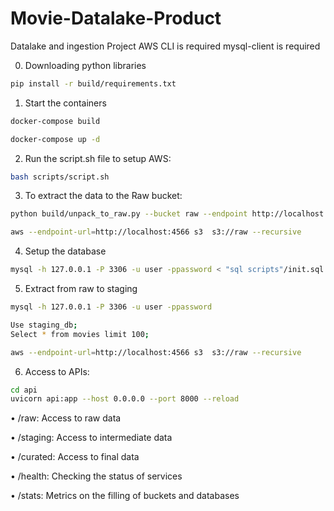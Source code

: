 # Movie-Datalake-Product
Datalake and ingestion Project
AWS CLI is required
mysql-client is required


0. Downloading python libraries
```bash
pip install -r build/requirements.txt
```

1. Start the containers
```bash
docker-compose build
```

```bash
docker-compose up -d
```

2. Run the script.sh file to setup AWS:
```bash
bash scripts/script.sh
```

3. To extract the data to the Raw bucket:
```bash
python build/unpack_to_raw.py --bucket raw --endpoint http://localhost:4566
```

```bash
aws --endpoint-url=http://localhost:4566 s3  s3://raw --recursive
```

4. Setup the database
```bash
mysql -h 127.0.0.1 -P 3306 -u user -ppassword < "sql scripts"/init.sql
```

5. Extract from raw to staging

```bash
mysql -h 127.0.0.1 -P 3306 -u user -ppassword
```

```bash
Use staging_db;
Select * from movies limit 100;
```

```bash
aws --endpoint-url=http://localhost:4566 s3  s3://raw --recursive
```

6. Access to APIs:
```bash
cd api
uvicorn api:app --host 0.0.0.0 --port 8000 --reload
```
• /raw: Access to raw data

• /staging: Access to intermediate data

• /curated: Access to final data

• /health: Checking the status of services

• /stats: Metrics on the filling of buckets and databases

